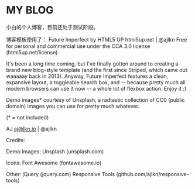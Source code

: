 # MY BLOG

小白的个人博客，目前还处于测试阶段。

博客模板使用了：
Future Imperfect by HTML5 UP
html5up.net | @ajlkn
Free for personal and commercial use under the CCA 3.0 license (html5up.net/license)

It's been a long time coming, but I've finally gotten around to creating a brand new
blog-style template (and the first since Striped, which came out waaaaay back in 2013).
Anyway, Future Imperfect features a clean, expansive layout, a toggleable search box,
and -- because pretty much all modern browsers can use it now -- a whole lot of flexbox
action. Enjoy it :)

Demo images* courtesy of Unsplash, a radtastic collection of CC0 (public domain) images
you can use for pretty much whatever.

(* = not included)

AJ
aj@lkn.io | @ajlkn

Credits:

Demo Images:
  Unsplash (unsplash.com)

Icons:
  Font Awesome (fontawesome.io)

Other:
  jQuery (jquery.com)
  Responsive Tools (github.com/ajlkn/responsive-tools)
